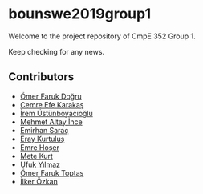 # bounswe2019group1

Welcome to the project repository of CmpE 352 Group 1.

Keep checking for any news.

## Contributors

* [Ömer Faruk Doğru](https://github.com/dogruomerfaruk) <br/>
* [Cemre Efe Karakaş](https://github.com/cemreefe) <br/>
* [İrem Üstünboyacıoğlu](https://github.com/irem-ustunboyacioglu) <br/>
* [Mehmet Altay İnce](https://github.com/altayince) <br/>
* [Emirhan Saraç](https://github.com/emirhansarac29) <br/>
* [Eray Kurtuluş](https://github.com/eray-kurtulus-2015400159) <br/>
* [Emre Hoşer](https://github.com/emrehoser) <br/>
* [Mete Kurt](https://github.com/metekurt) <br/>
* [Ufuk Yılmaz](https://github.com/ufukyilmaz) <br/>
* [Ömer Faruk Toptaş](https://github.com/omer-toptas-2014400225) <br/>
* [İlker Özkan](https://github.com/ilkerozkan1) <br/>



